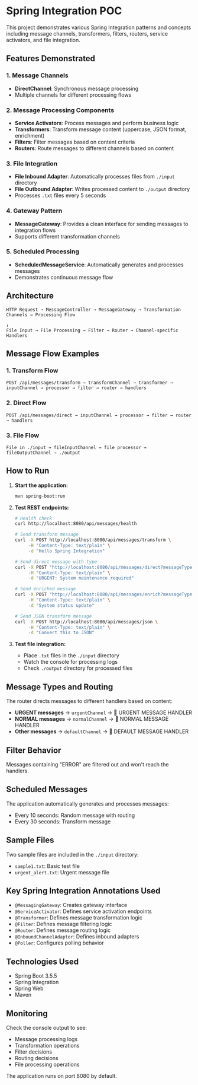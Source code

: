 # Spring Integration POC

This project demonstrates various Spring Integration patterns and concepts including message channels, transformers, filters, routers, service activators, and file integration.

## Features Demonstrated

### 1. Message Channels
- **DirectChannel**: Synchronous message processing
- Multiple channels for different processing flows

### 2. Message Processing Components
- **Service Activators**: Process messages and perform business logic
- **Transformers**: Transform message content (uppercase, JSON format, enrichment)
- **Filters**: Filter messages based on content criteria
- **Routers**: Route messages to different channels based on content

### 3. File Integration
- **File Inbound Adapter**: Automatically processes files from `./input` directory
- **File Outbound Adapter**: Writes processed content to `./output` directory
- Processes `.txt` files every 5 seconds

### 4. Gateway Pattern
- **MessageGateway**: Provides a clean interface for sending messages to integration flows
- Supports different transformation channels

### 5. Scheduled Processing
- **ScheduledMessageService**: Automatically generates and processes messages
- Demonstrates continuous message flow

## Architecture

```
HTTP Request → MessageController → MessageGateway → Transformation Channels → Processing Flow
                                                                               ↓
File Input → File Processing → Filter → Router → Channel-specific Handlers
```

## Message Flow Examples

### 1. Transform Flow
```
POST /api/messages/transform → transformChannel → transformer → inputChannel → processor → filter → router → handlers
```

### 2. Direct Flow
```
POST /api/messages/direct → inputChannel → processor → filter → router → handlers
```

### 3. File Flow
```
File in ./input → fileInputChannel → file processor → fileOutputChannel → ./output
```

## How to Run

1. **Start the application:**
   ```bash
   mvn spring-boot:run
   ```

2. **Test REST endpoints:**
   ```bash
   # Health check
   curl http://localhost:8080/api/messages/health
   
   # Send transform message
   curl -X POST http://localhost:8080/api/messages/transform \
        -H "Content-Type: text/plain" \
        -d "Hello Spring Integration"
   
   # Send direct message with type
   curl -X POST "http://localhost:8080/api/messages/direct?messageType=URGENT" \
        -H "Content-Type: text/plain" \
        -d "URGENT: System maintenance required"
   
   # Send enriched message
   curl -X POST "http://localhost:8080/api/messages/enrich?messageType=SYSTEM" \
        -H "Content-Type: text/plain" \
        -d "System status update"
   
   # Send JSON transform message
   curl -X POST http://localhost:8080/api/messages/json \
        -H "Content-Type: text/plain" \
        -d "Convert this to JSON"
   ```

3. **Test file integration:**
   - Place `.txt` files in the `./input` directory
   - Watch the console for processing logs
   - Check `./output` directory for processed files

## Message Types and Routing

The router directs messages to different handlers based on content:

- **URGENT messages** → `urgentChannel` → 🚨 URGENT MESSAGE HANDLER
- **NORMAL messages** → `normalChannel` → 📝 NORMAL MESSAGE HANDLER  
- **Other messages** → `defaultChannel` → 📄 DEFAULT MESSAGE HANDLER

## Filter Behavior

Messages containing "ERROR" are filtered out and won't reach the handlers.

## Scheduled Messages

The application automatically generates and processes messages:
- Every 10 seconds: Random message with routing
- Every 30 seconds: Transform message

## Sample Files

Two sample files are included in the `./input` directory:
- `sample1.txt`: Basic test file
- `urgent_alert.txt`: Urgent message file

## Key Spring Integration Annotations Used

- `@MessagingGateway`: Creates gateway interface
- `@ServiceActivator`: Defines service activation endpoints
- `@Transformer`: Defines message transformation logic
- `@Filter`: Defines message filtering logic
- `@Router`: Defines message routing logic
- `@InboundChannelAdapter`: Defines inbound adapters
- `@Poller`: Configures polling behavior

## Technologies Used

- Spring Boot 3.5.5
- Spring Integration
- Spring Web
- Maven

## Monitoring

Check the console output to see:
- Message processing logs
- Transformation operations
- Filter decisions
- Routing decisions
- File processing operations

The application runs on port 8080 by default.
